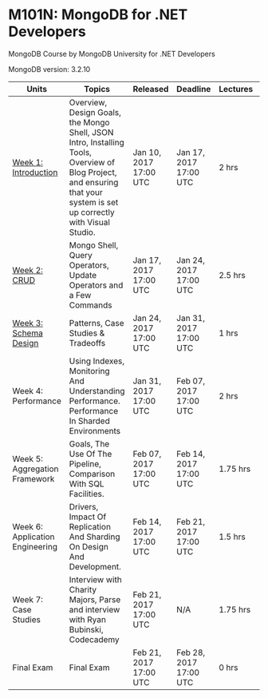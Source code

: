 # M101N: MongoDB for .NET Developers
MongoDB Course by MongoDB University for .NET Developers

MongoDB version: 3.2.10

<div class="container">
      <section>
        <table class="table table-striped">
          <thead>
            <tr>
              <th>Units</th>
              <th>Topics</th>
              <th>Released</th>
              <th>Deadline</th>
              <th>Lectures</th>
              <th>Homework</th>
            </tr>
          </thead>
          <tbody>
            <tr>
              <td><a href="https://github.com/GyokayAli/M101N-MongoDB-for-.NET-Developers/tree/master/Week1">
                Week 1: Introduction
              </a></td>
              <td class="topics">Overview, Design Goals, the Mongo Shell, JSON Intro,  Installing Tools, Overview of Blog Project, and ensuring that your system is set up correctly with Visual Studio.</td>
              <td class="day">
		Jan 10, 2017
		<br/>
		17:00 UTC
              </td>
              <td class="day">
		Jan 17, 2017
		<br/>
		17:00 UTC
              </td>
              <td>2 hrs</td>
              <td>3 hrs</td>
            </tr>
            <tr>
              <td><a href="https://github.com/GyokayAli/M101N-MongoDB-for-.NET-Developers/tree/master/Week2">
                Week 2: CRUD
              </a></td>
              <td class="topics">Mongo Shell, Query Operators, Update Operators and a  Few Commands</td>
              <td class="day">
		Jan 17, 2017
		<br/>
		17:00 UTC
              </td>
              <td class="day">
		Jan 24, 2017
		<br/>
		17:00 UTC
              </td>
              <td>2.5 hrs</td>
              <td>3 hrs</td>
            </tr>
            <tr>
              <td><a href="/courses/MongoDB/M101N/2017_January/courseware/Week_3_Schema_Design/52d99f78e2d423744501cf75">
                Week 3: Schema Design
              </a></td>
              <td class="topics">Patterns, Case Studies &amp; Tradeoffs</td>
              <td class="day">
		Jan 24, 2017
		<br/>
		17:00 UTC
              </td>
              <td class="day">
		Jan 31, 2017
		<br/>
		17:00 UTC
              </td>
              <td>1 hrs</td>
              <td>3 hrs</td>
            </tr>
            <tr>
                <td>Week 4: Performance</td>
              <td class="topics">Using Indexes, Monitoring And Understanding  Performance. Performance In Sharded Environments</td>
              <td class="day">
		Jan 31, 2017
		<br/>
		17:00 UTC
              </td>
              <td class="day">
		Feb 07, 2017
		<br/>
		17:00 UTC
              </td>
              <td>2 hrs</td>
              <td>3 hrs</td>
            </tr>
            <tr>
                <td>Week 5: Aggregation Framework</td>
              <td class="topics">Goals, The Use Of The Pipeline, Comparison With SQL  Facilities.</td>
              <td class="day">
		Feb 07, 2017
		<br/>
		17:00 UTC
              </td>
              <td class="day">
		Feb 14, 2017
		<br/>
		17:00 UTC
              </td>
              <td>1.75 hrs</td>
              <td>3 hrs</td>
            </tr>
            <tr>
                <td>Week 6: Application Engineering</td>
              <td class="topics">Drivers, Impact Of Replication And Sharding On Design  And Development.</td>
              <td class="day">
		Feb 14, 2017
		<br/>
		17:00 UTC
              </td>
              <td class="day">
		Feb 21, 2017
		<br/>
		17:00 UTC
              </td>
              <td>1.5 hrs</td>
              <td>3 hrs</td>
            </tr>
            <tr>
                <td>Week 7: Case Studies</td>
              <td class="topics">Interview with Charity Majors, Parse and interview with Ryan Bubinski, Codecademy</td>
              <td class="day">
		Feb 21, 2017
		<br/>
		17:00 UTC
              </td>
              <td class="day">
		N/A
              </td>
              <td>1.75 hrs</td>
              <td>0 hrs</td>
            </tr>
            <tr>
                <td>Final Exam</td>
              <td class="topics">Final Exam</td>
              <td class="day">
		Feb 21, 2017
		<br/>
		17:00 UTC
              </td>
              <td class="day">
		Feb 28, 2017
		<br/>
		17:00 UTC
              </td>
              <td>0 hrs</td>
              <td>3 hrs</td>
            </tr>
          </tbody>
        </table>
      </section>
      <div>
      </div>
    </div>
  </div>
</div>
